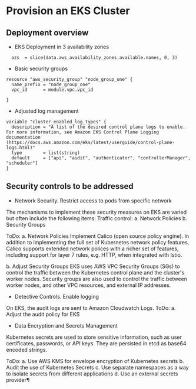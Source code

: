 # Provision an EKS Cluster

## Deployment overview

- EKS Deployment in 3 availability zones

```
  azs  = slice(data.aws_availability_zones.available.names, 0, 3)

```

- Basic security groups

```
resource "aws_security_group" "node_group_one" {
  name_prefix = "node_group_one"
  vpc_id      = module.vpc.vpc_id

}

```

- Adjusted log management

```
variable "cluster_enabled_log_types" {
  description = "A list of the desired control plane logs to enable. For more information, see Amazon EKS Control Plane Logging documentation (https://docs.aws.amazon.com/eks/latest/userguide/control-plane-logs.html)"
  type        = list(string)
  default     = ["api", "audit", "authenticator", "controllerManager", "scheduler"]
}

```

## Security controls to be addressed

- Network Security. Restrict access to pods from specific network

The mechanisms to implement these security measures on EKS are varied but often include the following items:
Traffic control:
a. Network Policies
b. Security Groups

ToDo: 
a. Network Policies
Implement Calico (open source policy engine). In addition to implementing the full set of Kubernetes network policy features, Calico supports extended network polices with a richer set of features, including support for layer 7 rules, e.g. HTTP, when integrated with Istio.

b. Adjust Security Groups
EKS uses AWS VPC Security Groups (SGs) to control the traffic between the Kubernetes control plane and the cluster's worker nodes. Security groups are also used to control the traffic between worker nodes, and other VPC resources, and external IP addresses. 


- Detective Controls. Enable logging

On EKS, the audit logs are sent to Amazon Cloudwatch Logs. 
ToDo: 
a. Adjust the audit policy for EKS

- Data Encryption and Secrets Management

Kubernetes secrets are used to store sensitive information, such as user certificates, passwords, or API keys. They are persisted in etcd as base64 encoded strings.

ToDo:
a. Use AWS KMS for envelope encryption of Kubernetes secrets
b. Audit the use of Kubernetes Secrets
c. Use separate namespaces as a way to isolate secrets from different applications
d. Use an external secrets provider¶





